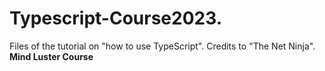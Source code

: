 # Typescript-Course2023.

Files of the tutorial on "how to use TypeScript". Credits to "The Net Ninja".
**Mind Luster Course**
